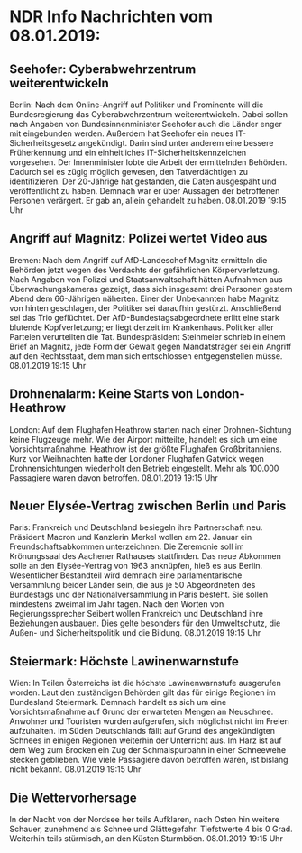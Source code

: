 # NDR Info Nachrichten vom 08.01.2019:


## Seehofer: Cyberabwehrzentrum weiterentwickeln
Berlin: Nach dem Online-Angriff auf Politiker und Prominente will die Bundesregierung das Cyberabwehrzentrum weiterentwickeln. Dabei sollen nach Angaben von Bundesinnenminister Seehofer auch die Länder enger mit eingebunden werden. Außerdem hat Seehofer ein neues IT-Sicherheitsgesetz angekündigt. Darin sind unter anderem eine bessere Früherkennung und ein einheitliches IT-Sicherheitskennzeichen vorgesehen. Der Innenminister lobte die Arbeit der ermittelnden Behörden. Dadurch sei es zügig möglich gewesen, den Tatverdächtigen zu identifizieren. Der 20-Jährige hat gestanden, die Daten ausgespäht und veröffentlicht zu haben. Demnach war er über Aussagen der betroffenen Personen verärgert. Er gab an, allein gehandelt zu haben. 08.01.2019 19:15 Uhr 

## Angriff auf Magnitz: Polizei wertet Video aus
Bremen: Nach dem Angriff auf AfD-Landeschef Magnitz ermitteln die Behörden jetzt wegen des Verdachts der gefährlichen Körperverletzung. Nach Angaben von Polizei und Staatsanwaltschaft hätten Aufnahmen aus Überwachungskameras gezeigt, dass sich insgesamt drei Personen gestern Abend dem 66-Jährigen näherten. Einer der Unbekannten habe Magnitz von hinten geschlagen, der Politiker sei daraufhin gestürzt. Anschließend sei das Trio geflüchtet. Der AfD-Bundestagsabgeordnete erlitt eine stark blutende Kopfverletzung; er liegt derzeit im Krankenhaus. Politiker aller Parteien verurteilten die Tat. Bundespräsident Steinmeier schrieb in einem Brief an Magnitz, jede Form der Gewalt gegen Mandatsträger sei ein Angriff auf den Rechtsstaat, dem man sich entschlossen entgegenstellen müsse. 08.01.2019 19:15 Uhr 

## Drohnenalarm: Keine Starts von London-Heathrow
London: Auf dem Flughafen Heathrow starten nach einer Drohnen-Sichtung keine Flugzeuge mehr. Wie der Airport mitteilte, handelt es sich um eine Vorsichtsmaßnahme. Heathrow ist der größte Flughafen Großbritanniens. Kurz vor Weihnachten hatte der Londoner Flughafen Gatwick wegen Drohnensichtungen wiederholt den Betrieb eingestellt. Mehr als 100.000 Passagiere waren davon betroffen. 08.01.2019 19:15 Uhr 

## Neuer Elysée-Vertrag zwischen Berlin und Paris
Paris:		Frankreich und Deutschland besiegeln ihre Partnerschaft neu. Präsident Macron und Kanzlerin Merkel wollen am 22. Januar ein Freundschaftsabkommen unterzeichnen. Die Zeremonie soll im Krönungssaal des Aachener Rathauses stattfinden. Das neue Abkommen solle an den Elysée-Vertrag von 1963 anknüpfen, hieß es aus Berlin. Wesentlicher Bestandteil wird demnach eine parlamentarische Versammlung beider Länder sein, die aus je 50 Abgeordneten des Bundestags und der Nationalversammlung in Paris besteht. Sie sollen mindestens zweimal im Jahr tagen. Nach den Worten von Regierungssprecher Seibert wollen Frankreich und Deutschland ihre Beziehungen ausbauen. Dies gelte besonders für den Umweltschutz, die Außen- und Sicherheitspolitik und die Bildung. 08.01.2019 19:15 Uhr 

## Steiermark: Höchste Lawinenwarnstufe
Wien: In Teilen Österreichs ist die höchste Lawinenwarnstufe ausgerufen worden. Laut den zuständigen Behörden gilt das für einige Regionen im Bundesland Steiermark. Demnach handelt es sich um eine Vorsichtsmaßnahme auf Grund der erwarteten Mengen an Neuschnee. Anwohner und Touristen wurden aufgerufen, sich möglichst nicht im Freien aufzuhalten. Im Süden Deutschlands fällt auf Grund des angekündigten Schnees in einigen Regionen weiterhin der Unterricht aus. Im Harz ist auf dem Weg zum Brocken ein Zug der Schmalspurbahn in einer Schneewehe stecken geblieben. Wie viele Passagiere davon betroffen waren, ist bislang nicht bekannt. 08.01.2019 19:15 Uhr 

## Die Wettervorhersage
In der Nacht von der Nordsee her teils Aufklaren, nach Osten hin weitere Schauer, zunehmend als Schnee und Glättegefahr. Tiefstwerte 4 bis 0 Grad. Weiterhin teils stürmisch, an den Küsten Sturmböen. 08.01.2019 19:15 Uhr 
